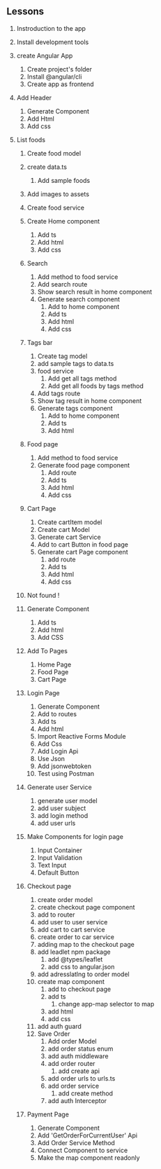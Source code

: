 ## Lessons

1. Instroduction to the app
2. Install development tools
3. create Angular App
   1. Create project's folder
   2. Install @angular/cli
   3. Create app as frontend
4. Add Header
   1. Generate Component
   2. Add Html
   3. Add css
5. List foods

   1. Create food model
   2. create data.ts
      1. Add sample foods
   3. Add images to assets
   4. Create food service
   5. Create Home component
      1. Add ts
      2. Add html
      3. Add css
   6. Search
      1. Add method to food service
      2. Add search route
      3. Show search result in home component
      4. Generate search component
         1. Add to home component
         2. Add ts
         3. Add html
         4. Add css
   7. Tags bar
      1. Create tag model
      2. add sample tags to data.ts
      3. food service
         1. Add get all tags method
         2. Add get all foods by tags method
      4. Add tags route
      5. Show tag result in home component
      6. Generate tags component
         1. Add to home component
         2. Add ts
         3. Add html
   8. Food page

      1. Add method to food service
      2. Generate food page component
         1. Add route
         2. Add ts
         3. Add html
         4. Add css

   9. Cart Page

      1. Create cartItem model
      2. Create cart Model
      3. Generate cart Service
      4. Add to cart Button in food page
      5. Generate cart Page component
         1. add route
         2. Add ts
         3. Add html
         4. Add css

   10. Not found !
   11. Generate Component
       1. Add ts
       2. Add html
       3. Add CSS
   12. Add To Pages
       1. Home Page
       2. Food Page
       3. Cart Page
   13. Login Page
       1. Generate Component
       1. Add to routes
       1. Add ts
       1. Add html
       1. Import Reactive Forms Module
       1. Add Css
       1. Add Login Api
       1. Use Json
       1. Add jsonwebtoken
       1. Test using Postman
   14. Generate user Service
       1. generate user model
       2. add user subject
       3. add login method
       4. add user urls
   15. Make Components for login page

       1. Input Container
       2. Input Validation
       3. Text Input
       4. Default Button

   16. Checkout page

       1. create order model
       2. create checkout page component
       3. add to router
       4. add user to user service
       5. add cart to cart service
       6. create order to car service
       7. adding map to the checkout page
       8. add leadlet npm package
          1. add @types/leaflet
          2. add css to angular.json
       9. add adresslatlng to order model
       10. create map component
           1. add to checkout page
           2. add ts
              1. change app-map selector to map
           3. add html
           4. add css
       11. add auth guard
       12. Save Order
           1. Add order Model
           2. add order status enum
           3. add auth middleware
           4. add order router
              1. add create api
           5. add order urls to urls.ts
           6. add order service
              1. add create method
           7. add auth Interceptor

   17. Payment Page
       1. Generate Component
       2. Add 'GetOrderForCurrentUser' Api
       3. Add Order Service Method
       4. Connect Component to service
       5. Make the map component readonly
